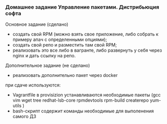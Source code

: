 ###   Домашнее задание Управление пакетами. Дистрибьюция софта   ###

Основное задание (сделано)

-  создать свой RPM (можно взять свое приложение, либо собрать к примеру апач с определенными опциями);
-  создать свой репо и разместить там свой RPM;
-  реализовать это все либо в вагранте, либо развернуть у себя через nginx и дать ссылку на репо.

Дополнительное задание (не сделано)
- реализовать дополнительно пакет через docker

при сдаче используются:
- Vagrantfile
   в provisizion устанавливаются необходимые пакеты (gcc vim wget tree redhat-lsb-core rpmdevtools rpm-build createrepo yum-utils )
- bash-скрипт
   содержит команды необходимые для выполенения самого ДЗ


